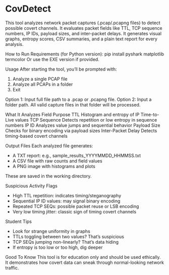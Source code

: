 # CovDetect
This tool analyzes network packet captures (.pcap/.pcapng files) to detect possible covert channels. It evaluates packet fields like TTL, TCP sequence numbers, IP IDs, payload sizes, and inter-packet delays.  It generates visual graphs, entropy scores, CSV summaries, and a plain text report for every analysis. 


How to Run
Requirements (for Python version):
pip install pyshark matplotlib termcolor
Or use the EXE version if provided.

Usage
After starting the tool, you’ll be prompted with:
1. Analyze a single PCAP file
2. Analyze all PCAPs in a folder
3. Exit

Option 1: Input full file path to a .pcap or .pcapng file.
Option 2: Input a folder path. All valid capture files in that folder will be processed.

What It Analyzes
Field	Purpose
TTL	Histogram and entropy of IP Time-to-Live values
TCP Sequence	Detects repetition or low entropy in sequence numbers
IP ID	Analyzes value jumps and sequential behavior
Payload Size	Checks for binary encoding via payload sizes
Inter-Packet Delay	Detects timing-based covert channels

Output Files
Each analyzed file generates:

- A TXT report: e.g., sample_results_YYYYMMDD_HHMMSS.txt
- A CSV file with raw counts and field values
- A PNG image with histograms and plots

These are saved in the working directory.

Suspicious Activity Flags
- High TTL repetition: indicates timing/steganography
- Sequential IP ID values: may signal binary encoding
- Repeated TCP SEQs: possible packet reuse or LSB encoding
- Very low timing jitter: classic sign of timing covert channels


Student Tips
- Look for strange uniformity in graphs
- TTLs toggling between two values? That’s suspicious
- TCP SEQs jumping non-linearly? That’s data hiding
- If entropy is too low or too high, dig deeper

Good To Know
This tool is for education only and should be used ethically. It demonstrates how covert data can sneak through normal-looking network traffic.
